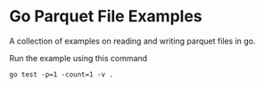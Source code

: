 # Go Parquet File Examples

A collection of examples on reading and writing parquet files in go.

Run the example using this command
```
go test -p=1 -count=1 -v .
```
